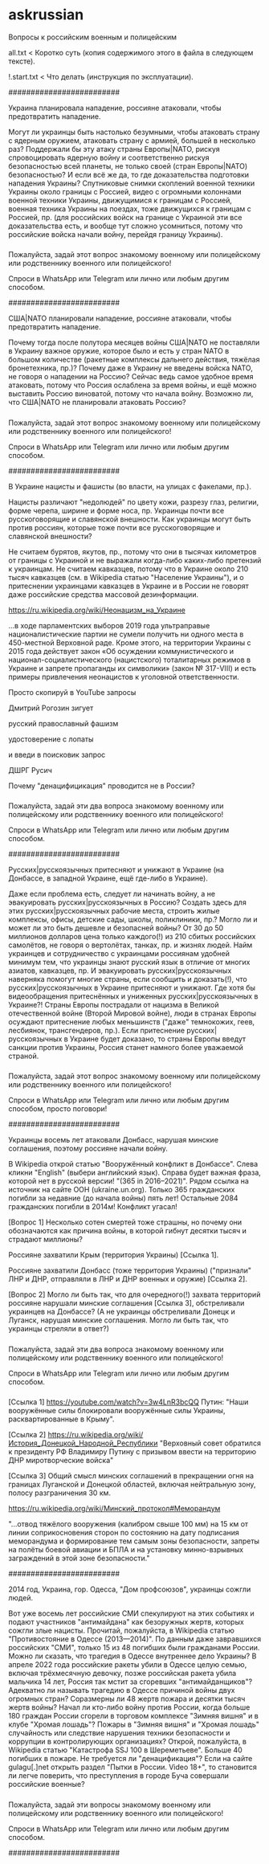 # askrussian

Вопросы к российским военным и полицейским

all.txt < Коротко суть (копия содержимого этого в файла в следующем тексте).

!.start.txt < Что делать (инструкция по эксплуатации).

#########################

Украина планировала нападение, россияне атаковали, чтобы предотвратить нападение.

Могут ли украинцы быть настолько безумными, чтобы атаковать страну с ядерным оружием, атаковать страну с армией, большей в несколько раз? Поддержали бы эту атаку страны Европы|NATO, рискуя спровоцировать ядерную войну и соответственно рискуя безопасностью всей планеты, не только своей (стран Европы|NATO) безопасностью? И если всё же да, то где доказательства подготовки нападения Украины? Спутниковые снимки скоплений военной техники Украины около границы с Россией, видео с огромными колоннами военной техники Украины, движущимися к границам с Россией, военная техника Украины на поездах, тоже движущихся к границам с Россией, пр. (для российских войск на границе с Украиной эти все доказательства есть, и вообще тут сложно усомниться, потому что российские войска начали войну, перейдя границу Украины).

#####

Пожалуйста, задай этот вопрос знакомому военному или полицейскому или родственнику военного или полицейского!

Спроси в WhatsApp или Telegram или лично или любым другим способом.

#########################

США|NATO планировали нападение, россияне атаковали, чтобы предотвратить нападение.

Почему тогда после полутора месяцев войны США|NATO не поставляли в Украину важное оружие, которое было и есть у стран NATO в большом количестве (ракетные комплексы дальнего действия, тяжёлая бронетехника, пр.)? Почему даже в Украину не введены войска NATO, не говоря о нападении на Россию? Сейчас ведь самое удобное время атаковать, потому что Россия ослаблена за время войны, и ещё можно выставить Россию виноватой, потому что начала войну. Возможно ли, что США|NATO не планировали атаковать Россию?

#####

Пожалуйста, задай этот вопрос знакомому военному или полицейскому или родственнику военного или полицейского!

Спроси в WhatsApp или Telegram или лично или любым другим способом.

#########################

В Украине нацисты и фашисты (во власти, на улицах с факелами, пр.).

Нацисты различают "недолюдей" по цвету кожи, разрезу глаз, религии, форме черепа, ширине и форме носа, пр. Украинцы почти все русскоговорящие и славянской внешности. Как украинцы могут быть против россиян, которые тоже почти все русскоговорящие и славянской внешности?

Не считаем бурятов, якутов, пр., потому что они в тысячах километров от границы с Украиной и не выражали когда-либо каких-либо претензий к украинцам. Не считаем кавказцев, потому что в Украине около 210 тысяч кавказцев (см. в Wikipedia статью "Население Украины"), и о притеснении украинцами кавказцев в Украине и в России не говорят даже российские средства массовой дезинформации.

https://ru.wikipedia.org/wiki/Неонацизм_на_Украине

...в ходе парламентских выборов 2019 года ультраправые националистические партии не сумели получить ни одного места в 450-местной Верховной раде. Кроме этого, на территории Украины с 2015 года действует закон «Об осуждении коммунистического и национал-социалистического (нацистского) тоталитарных режимов в Украине и запрете пропаганды их символики» (закон № 317-VIII) и есть примеры привлечения неонацистов к уголовной ответственности.

Просто скопируй в YouTube запросы

Дмитрий Рогозин зигует

русский православный фашизм

удостоверение с лопаты

и введи в поисковик запрос

ДШРГ Русич

Почему "денацифицикация" проводится не в России?

#####

Пожалуйста, задай эти два вопроса знакомому военному или полицейскому или родственнику военного или полицейского!

Спроси в WhatsApp или Telegram или лично или любым другим способом.

#########################

Русских|русскоязычных притесняют и унижают в Украине (на Донбассе, в западной Украине, ещё где-либо в Украине).

Даже если проблема есть, следует ли начинать войну, а не эвакуировать русских|русскоязычных в Россию? Создать здесь для этих русских|русскоязычных рабочие места, строить жилые комплексы, офисы, детские сады, школы, поликлиники, пр.? Могло ли и может ли это быть дешевле и безопасней войны? От 30 до 50 миллионов долларов цена только каждого(!) из 210 сбитых российских самолётов, не говоря о вертолётах, танках, пр. и жизнях людей. Найм украинцев и сотрудничество с украинцами россиянам удобней минимум тем, что украинцы знают русский язык в отличие от многих азиатов, кавказцев, пр. И эвакуировать русских|русскоязычных наверняка помогут многие страны, если сообщить и доказать(!), что русских|русскоязычных в Украине притесняют и унижают. Где хотя бы видеообращения притеснённых и униженных русских|русскоязычных в Украине?! Страны Европы пострадали от нацизма в Великой отечественной войне (Второй Мировой войне), люди в странах Европы осуждают притеснение любых меньшинств ("даже" темнокожих, геев, лесбиянок, трансгендеров, пр.). Если притеснение русских|русскоязычных в Украине будет доказано, то страны Европы введут санкции против Украины, Россия станет намного более уважаемой страной.

#####

Пожалуйста, задай этот вопрос знакомому военному или полицейскому или родственнику военного или полицейского!

Спроси в WhatsApp или Telegram или лично или любым другим способом, просто поговори!

#########################

Украинцы восемь лет атаковали Донбасс, нарушая минские соглашения, поэтому россияне начали войну.

В Wikipedia открой статью "Вооружённый конфликт в Донбассе".
Слева кликни "English" (выбери английский язык).
Справа будет важная фраза, которой нет в русской версии!
"(365 in 2016–2021)". Рядом ссылка на источник на сайте ООН (ukraine.un.org).
Только 365 гражданских погибли за недавние (до начала войны) пять лет!
Остальные 2084 гражданских погибли в 2014м! Конфликт угасал!

[Вопрос 1]
Несколько сотен смертей тоже страшны, но почему они обозначаются как причина войны, в которой гибнут десятки тысяч и страдают миллионы?

Россияне захватили Крым (территория Украины) [Ссылка 1].

Россияне захватили Донбасс (тоже территория Украины) ("признали" ЛНР и ДНР, отправляли в ЛНР и ДНР военных и оружие) [Ссылка 2].

[Вопрос 2]
Могло ли быть так, что для очередного(!) захвата территорий россияне нарушали минские соглашения [Ссылка 3], обстреливали украинцев на Донбассе?
(А не украинцы обстреливали Донецк и Луганск, нарушая минские соглашения. Могло ли быть так, что украинцы стреляли в ответ?)

#####

Пожалуйста, задай эти два вопроса знакомому военному или полицейскому или родственнику военного или полицейского!

Спроси в WhatsApp или Telegram или лично или любым другим способом.

#####

[Ссылка 1] https://youtube.com/watch?v=3w4LnR3bcQQ
Путин: "Наши вооружённые силы блокировали вооружённые силы Украины, расквартированные в Крыму".

[Ссылка 2] https://ru.wikipedia.org/wiki/История_Донецкой_Народной_Республики
"Верховный совет обратился к президенту РФ Владимиру Путину с призывом ввести на территорию ДНР миротворческие войска"

[Ссылка 3] Общий смысл минских соглашений в прекращении огня на границах Луганской и Донецкой областей, включая нейтральную зону, полосу разграничения 30 км.

https://ru.wikipedia.org/wiki/Минский_протокол#Меморандум

"...отвод тяжёлого вооружения (калибром свыше 100 мм) на 15 км от линии соприкосновения сторон по состоянию на дату подписания меморандума и формирование тем самым зоны безопасности, запреты на полёты боевой авиации и БПЛА и на установку минно-взрывных заграждений в этой зоне безопасности."

#########################

2014 год, Украина, гор. Одесса, "Дом профсоюзов", украинцы сожгли людей.

Вот уже восемь лет российские СМИ спекулируют на этих событиях и подают участников "антимайдана" как безоружных жертв, которых сожгли злые нацисты.
Прочитай, пожалуйста, в Wikipedia статью "Противостояние в Одессе (2013—2014)".
По данным даже завравшихся российских "СМИ", только 15 из 48 погибших были гражданами России.
Можно ли сказать, что трагедия в Одессе внутреннее дело Украины?
В апреле 2022 года российские ракеты убили в Одессе целую семью, включая трёхмесячную девочку, позже российская ракета убила мальчика 14 лет, Россия так мстит за сгоревших "антимайданщиков"?
Адекватно ли называть трагедию в Одессе причиной войны двух огромных стран?
Соразмерны ли 48 жертв пожара и десятки тысяч жертв войны?
Начал ли кто-либо войну против России, когда больше 180 граждан России сгорели в торговом комплексе "Зимняя вишня" и в клубе "Хромая лошадь"?
Пожары в "Зимняя вишня" и "Хромая лошадь" случайность или следствие нарушения техники безопасности и коррупции в контролирующих организациях?
Открой, пожалуйста, в Wikipedia статью "Катастрофа SSJ 100 в Шереметьеве". Больше 40 погибших в пожаре. Не требуется ли "денацификация"?
Если на сайте gulagu[.]net открыть раздел "Пытки в России. Video 18+", то становится ли легче поверить, что преступления в городе Буча совершали российские военные?

#####

Пожалуйста, задай эти вопросы знакомому военному или полицейскому или родственнику военного или полицейского!

Спроси в WhatsApp или Telegram или лично или любым другим способом.

#########################

